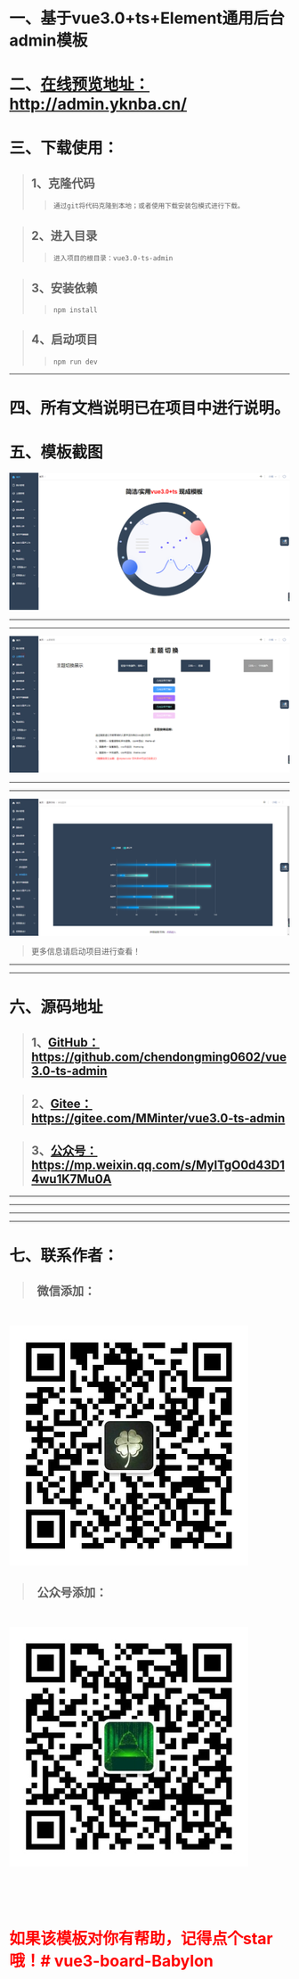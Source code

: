 # 一、基于vue3.0+ts+Element通用后台admin模板

# 二、<a href="http://admin.yknba.cn/" target="_blank">在线预览地址：http://admin.yknba.cn/</a>

# 三、下载使用：
> ## 1、克隆代码
>> ```
>> 通过git将代码克隆到本地；或者使用下载安装包模式进行下载。
>> ```

> ## 2、进入目录
>> ```
>> 进入项目的根目录：vue3.0-ts-admin
>> ```

> ## 3、安装依赖
>> ```
>> npm install
>> ```

> ## 4、启动项目
>> ```
>> npm run dev
>> ```

---
# 四、所有文档说明已在项目中进行说明。

# 五、模板截图
![首页](./src/assets/img/index.png)
***
***
![主题](./src/assets/img/color.png)
***
***
![图表](./src/assets/img/chart.png)

> 更多信息请启动项目进行查看！
*****
*****
# 六、源码地址
> ## 1、<a href="https://github.com/chendongming0602/vue3.0-ts-admin" target="_blank">GitHub：https://github.com/chendongming0602/vue3.0-ts-admin</a>

> ## 2、<a href="https://gitee.com/MMinter/vue3.0-ts-admin" target="_blank">Gitee：https://gitee.com/MMinter/vue3.0-ts-admin</a>

> ## 3、<a href="https://mp.weixin.qq.com/s/MyITgO0d43D14wu1K7Mu0A" target="_blank">公众号：https://mp.weixin.qq.com/s/MyITgO0d43D14wu1K7Mu0A</a>
****
****
***
***
# 七、联系作者：

> ## &nbsp;&nbsp;微信添加：

 <br/>



![微信](./src/assets/img/wx.jpg) 

> ## &nbsp;&nbsp;公众号添加：
 <br/>

![公众号](./src/assets/img/gzh.jpg)

<br/>
<br/>
<br/>

# <font color="red">如果该模板对你有帮助，记得点个star哦！# vue3-board-Babylon
